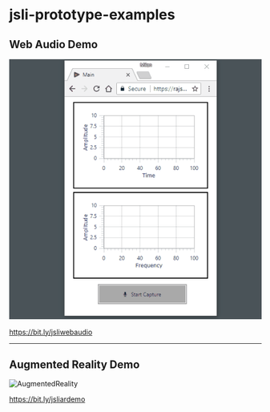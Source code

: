 # jsli-prototype-examples

## Web Audio Demo
![Web Audio](Screenshots/WebAudio.gif)

https://bit.ly/jsliwebaudio

---

## Augmented Reality Demo
![AugmentedReality](Screenshots/AugmentedReality.gif)

https://bit.ly/jsliardemo
